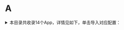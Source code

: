 # A
<details>
<summary>
本目录共收录14个App，详情见如下，单击导入对应配置：
</summary>

- [AcFun](https://quantumult.app/x/open-app/add-resource?remote-resource=%7B%22rewrite_remote%22%3A%20%5B%22https%3A%2F%2Fraw.githubusercontent.com%2Fzirawell%2FR-Store%2Fmain%2FRule%2FQuanX%2FAdblock%2FApp%2FA%2FAcFun%2Frewrite%2Facfun.conf%2C%20tag%3DAcFun%22%5D%7D)
- [安吉星](https://quantumult.app/x/open-app/add-resource?remote-resource=%7B%22rewrite_remote%22%3A%20%5B%22https%3A%2F%2Fraw.githubusercontent.com%2Fzirawell%2FR-Store%2Fmain%2FRule%2FQuanX%2FAdblock%2FApp%2FA%2F%E5%AE%89%E5%90%89%E6%98%9F%2Frewrite%2Fonstar.conf%2C%20tag%3D%E5%AE%89%E5%90%89%E6%98%9F%22%5D%7D)
- [安徽掌上10000](https://quantumult.app/x/open-app/add-resource?remote-resource=%7B%22rewrite_remote%22%3A%20%5B%22https%3A%2F%2Fraw.githubusercontent.com%2Fzirawell%2FR-Store%2Fmain%2FRule%2FQuanX%2FAdblock%2FApp%2FA%2F%E5%AE%89%E5%BE%BD%E6%8E%8C%E4%B8%8A10000%2Frewrite%2Fahzs10000.conf%2C%20tag%3D%E5%AE%89%E5%BE%BD%E6%8E%8C%E4%B8%8A10000%22%5D%7D)
- [澳觅](https://quantumult.app/x/open-app/add-resource?remote-resource=%7B%22rewrite_remote%22%3A%20%5B%22https%3A%2F%2Fraw.githubusercontent.com%2Fzirawell%2FR-Store%2Fmain%2FRule%2FQuanX%2FAdblock%2FApp%2FA%2F%E6%BE%B3%E8%A7%85%2Frewrite%2Faomiapp.conf%2C%20tag%3D%E6%BE%B3%E8%A7%85%22%5D%7D)
- [爱企查](https://quantumult.app/x/open-app/add-resource?remote-resource=%7B%22rewrite_remote%22%3A%20%5B%22https%3A%2F%2Fraw.githubusercontent.com%2Fzirawell%2FR-Store%2Fmain%2FRule%2FQuanX%2FAdblock%2FApp%2FA%2F%E7%88%B1%E4%BC%81%E6%9F%A5%2Frewrite%2Faiqicha.conf%2C%20tag%3D%E7%88%B1%E4%BC%81%E6%9F%A5%22%5D%7D)
- [爱南宁](https://quantumult.app/x/open-app/add-resource?remote-resource=%7B%22rewrite_remote%22%3A%20%5B%22https%3A%2F%2Fraw.githubusercontent.com%2Fzirawell%2FR-Store%2Fmain%2FRule%2FQuanX%2FAdblock%2FApp%2FA%2F%E7%88%B1%E5%8D%97%E5%AE%81%2Frewrite%2Fnnapp.conf%2C%20tag%3D%E7%88%B1%E5%8D%97%E5%AE%81%22%5D%7D)
- [爱回收](https://quantumult.app/x/open-app/add-resource?remote-resource=%7B%22rewrite_remote%22%3A%20%5B%22https%3A%2F%2Fraw.githubusercontent.com%2Fzirawell%2FR-Store%2Fmain%2FRule%2FQuanX%2FAdblock%2FApp%2FA%2F%E7%88%B1%E5%9B%9E%E6%94%B6%2Frewrite%2Faihuishou.conf%2C%20tag%3D%E7%88%B1%E5%9B%9E%E6%94%B6%22%5D%7D)
- [爱奇艺](https://quantumult.app/x/open-app/add-resource?remote-resource=%7B%22filter_remote%22%3A%20%5B%22https%3A%2F%2Fraw.githubusercontent.com%2Fzirawell%2FR-Store%2Fmain%2FRule%2FQuanX%2FAdblock%2FApp%2FA%2F%E7%88%B1%E5%A5%87%E8%89%BA%2Ffilter%2Fiqiyi.list%2C%20tag%3D%E7%88%B1%E5%A5%87%E8%89%BA%22%5D%2C%22rewrite_remote%22%3A%20%5B%22https%3A%2F%2Fraw.githubusercontent.com%2Fzirawell%2FR-Store%2Fmain%2FRule%2FQuanX%2FAdblock%2FApp%2FA%2F%E7%88%B1%E5%A5%87%E8%89%BA%2Frewrite%2Fiqiyi.conf%2C%20tag%3D%E7%88%B1%E5%A5%87%E8%89%BA%22%5D%7D)
- [爱思助手](https://quantumult.app/x/open-app/add-resource?remote-resource=%7B%22rewrite_remote%22%3A%20%5B%22https%3A%2F%2Fraw.githubusercontent.com%2Fzirawell%2FR-Store%2Fmain%2FRule%2FQuanX%2FAdblock%2FApp%2FA%2F%E7%88%B1%E6%80%9D%E5%8A%A9%E6%89%8B%2Frewrite%2Fi4.conf%2C%20tag%3D%E7%88%B1%E6%80%9D%E5%8A%A9%E6%89%8B%22%5D%7D)
- [爱桐乡](https://quantumult.app/x/open-app/add-resource?remote-resource=%7B%22rewrite_remote%22%3A%20%5B%22https%3A%2F%2Fraw.githubusercontent.com%2Fzirawell%2FR-Store%2Fmain%2FRule%2FQuanX%2FAdblock%2FApp%2FA%2F%E7%88%B1%E6%A1%90%E4%B9%A1%2Frewrite%2Ftxcmapp.conf%2C%20tag%3D%E7%88%B1%E6%A1%90%E4%B9%A1%22%5D%7D)
- [爱美剧](https://quantumult.app/x/open-app/add-resource?remote-resource=%7B%22rewrite_remote%22%3A%20%5B%22https%3A%2F%2Fraw.githubusercontent.com%2Fzirawell%2FR-Store%2Fmain%2FRule%2FQuanX%2FAdblock%2FApp%2FA%2F%E7%88%B1%E7%BE%8E%E5%89%A7%2Frewrite%2Fbjxkhc.conf%2C%20tag%3D%E7%88%B1%E7%BE%8E%E5%89%A7%22%5D%7D)
- [爱范儿](https://quantumult.app/x/open-app/add-resource?remote-resource=%7B%22rewrite_remote%22%3A%20%5B%22https%3A%2F%2Fraw.githubusercontent.com%2Fzirawell%2FR-Store%2Fmain%2FRule%2FQuanX%2FAdblock%2FApp%2FA%2F%E7%88%B1%E8%8C%83%E5%84%BF%2Frewrite%2Fappso.conf%2C%20tag%3D%E7%88%B1%E8%8C%83%E5%84%BF%22%5D%7D)
- [爱阅书香](https://quantumult.app/x/open-app/add-resource?remote-resource=%7B%22rewrite_remote%22%3A%20%5B%22https%3A%2F%2Fraw.githubusercontent.com%2Fzirawell%2FR-Store%2Fmain%2FRule%2FQuanX%2FAdblock%2FApp%2FA%2F%E7%88%B1%E9%98%85%E4%B9%A6%E9%A6%99%2Frewrite%2FiFreeTime.conf%2C%20tag%3D%E7%88%B1%E9%98%85%E4%B9%A6%E9%A6%99%22%5D%7D)
- [阿里云盘](https://quantumult.app/x/open-app/add-resource?remote-resource=%7B%22filter_remote%22%3A%20%5B%22https%3A%2F%2Fraw.githubusercontent.com%2Fzirawell%2FR-Store%2Fmain%2FRule%2FQuanX%2FAdblock%2FApp%2FA%2F%E9%98%BF%E9%87%8C%E4%BA%91%E7%9B%98%2Ffilter%2Fadrive.list%2C%20tag%3D%E9%98%BF%E9%87%8C%E4%BA%91%E7%9B%98%22%5D%2C%22rewrite_remote%22%3A%20%5B%22https%3A%2F%2Fraw.githubusercontent.com%2Fzirawell%2FR-Store%2Fmain%2FRule%2FQuanX%2FAdblock%2FApp%2FA%2F%E9%98%BF%E9%87%8C%E4%BA%91%E7%9B%98%2Frewrite%2Fadrive.conf%2C%20tag%3D%E9%98%BF%E9%87%8C%E4%BA%91%E7%9B%98%22%5D%7D)

</details>